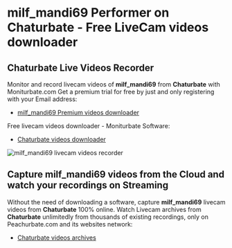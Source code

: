 # milf_mandi69 Performer on Chaturbate - Free LiveCam videos downloader

## Chaturbate Live Videos Recorder

Monitor and record livecam videos of **milf_mandi69** from **Chaturbate** with Moniturbate.com
Get a premium trial for free by just and only registering with your Email address:
* [milf_mandi69 Premium videos downloader](https://moniturbate.com/request-demo-licence-key.html)

Free livecam videos downloader - Moniturbate Software:
* [Chaturbate videos downloader](https://moniturbate.com/moniturbate-download-software.html)

![milf_mandi69 livecam videos recorder](https://peachurnet.com/templates/moniturbate-software.png)


## Capture milf_mandi69 videos from the Cloud and watch your recordings on Streaming

Without the need of downloading a software, capture **milf_mandi69** livecam videos from **Chaturbate** 100% online.
Watch Livecam archives from **Chaturbate** unlimitedly from thousands of existing recordings, only on Peachurbate.com and its websites network:
* [Chaturbate videos archives](https://peachurnet.com/)
